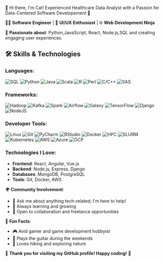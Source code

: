 👋 Hi there, I'm Cat! 
Experienced Healthcare Data Analyst with a Passion for Data-Centered Software Developement 🚀

👨‍💻 **Software Engineer** | 🎨 **UI/UX Enthusiast** | 🌐 **Web Development Ninja**

🌟 **Passionate about**: Python,JavaScript, React, Node.js,SQL and creating engaging user experiences.
## 🛠️ Skills & Technologies

### **Languages**: 
![SQL](https://img.shields.io/badge/-SQL-000?&logo=MySQL)
![Python](https://img.shields.io/badge/-Python-000?&logo=Python)
![Java](https://img.shields.io/badge/-Java-000?&logo=Java)
![Scala](https://img.shields.io/badge/-Scala-000?&logo=Scala)
![R](https://img.shields.io/badge/-R-000?&logo=R)
![Perl](https://img.shields.io/badge/-Perl-000?&logo=Perl)
![C/C++](https://img.shields.io/badge/-C/C++-000?&logo=C)
![SAS](https://img.shields.io/badge/-SAS-000?&logo=SAS)

### **Frameworks**:
![Hadoop](https://img.shields.io/badge/-Hadoop-000?&logo=Apache)
![Kafka](https://img.shields.io/badge/-Kafka-000?&logo=Apache-Kafka)
![Spark](https://img.shields.io/badge/-Spark-000?&logo=Apache-Spark)
![Airflow](https://img.shields.io/badge/-Airflow-000?&logo=Apache-Airflow)
![Galaxy](https://img.shields.io/badge/-Galaxy-000?&logo=Galaxy)
![TensorFlow](https://img.shields.io/badge/-TensorFlow-000?&logo=TensorFlow)
![Django](https://img.shields.io/badge/-Django-000?&logo=Django)
![NodeJS](https://img.shields.io/badge/-NodeJS-000?&logo=Node.js)

### **Developer Tools**:
![Linux](https://img.shields.io/badge/-Linux-000?&logo=Linux)
![Git](https://img.shields.io/badge/-Git-000?&logo=Git)
![PyCharm](https://img.shields.io/badge/-PyCharm-000?&logo=PyCharm)
![RStudio](https://img.shields.io/badge/-RStudio-000?&logo=RStudio)
![Docker](https://img.shields.io/badge/-Docker-000?&logo=Docker)
![HPC](https://img.shields.io/badge/-HPC-000?&logo=HPC)
![SLURM](https://img.shields.io/badge/-SLURM-000?&logo=SLURM)
![Kubernetes](https://img.shields.io/badge/-Kubernetes-000?&logo=Kubernetes)
![AWS](https://img.shields.io/badge/-AWS-000?&logo=Amazon-AWS)
![Azure](https://img.shields.io/badge/-Azure-000?&logo=Microsoft-Azure)
![GCP](https://img.shields.io/badge/-GCP-000?&logo=Google-Cloud)

### **Technologies I Love**:
- **Frontend**: React, Angular, Vue.js
- **Backend**: Node.js, Express, Django
- **Databases**: MongoDB, PostgreSQL
- **Tools**: Git, Docker, AWS


🌍 **Community Involvement**:
- 💬 Ask me about anything tech-related; I'm here to help!
- 🧠 Always learning and growing
- 🤝 Open to collaboration and freelance opportunities

🎵 **Fun Facts**:
- 🎮 Avid gamer and game development hobbyist
- 🎸 Plays the guitar during the weekends
- 🌄 Loves hiking and exploring nature


🎉 **Thank you for visiting my GitHub profile! Happy coding!** 🎉

